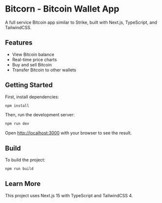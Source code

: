 # Bitcorn - Bitcoin Wallet App

A full service Bitcoin app similar to Strike, built with Next.js, TypeScript, and TailwindCSS.

## Features

- View Bitcoin balance
- Real-time price charts
- Buy and sell Bitcoin
- Transfer Bitcoin to other wallets

## Getting Started

First, install dependencies:

```bash
npm install
```

Then, run the development server:

```bash
npm run dev
```

Open [http://localhost:3000](http://localhost:3000) with your browser to see the result.

## Build

To build the project:

```bash
npm run build
```

## Learn More

This project uses Next.js 15 with TypeScript and TailwindCSS 4.

